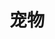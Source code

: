 # 宠物
<sc-dc />
<br />
<dialog>
# Do you have any pets?
## No, I don't. What about you?
# I have a dog. I [rescued/v.] him from the dog [shelter/n./2] three years ago.
He's five years old.
## what [breed/n.] is he?
# He's a Golden Retriever.
## That's nice. I would like a dog but my [landlord/n.] does not allow pets.
It's written in my apartment [lease/n./2].
# I'm sorry to hear that.
## That's OK. At least I save money by not buying dog food or paying vet bills.
# Maybe you can [dog-sit/v.] for me when I'm away this summer.
## Sure! I'd be happy to, as long as you're willing to pay.
</dialog>
